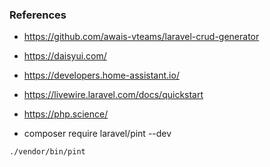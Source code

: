 

### References 
- https://github.com/awais-vteams/laravel-crud-generator
- https://daisyui.com/
- https://developers.home-assistant.io/
- https://livewire.laravel.com/docs/quickstart
- https://php.science/

- composer require laravel/pint --dev
```
./vendor/bin/pint

```
